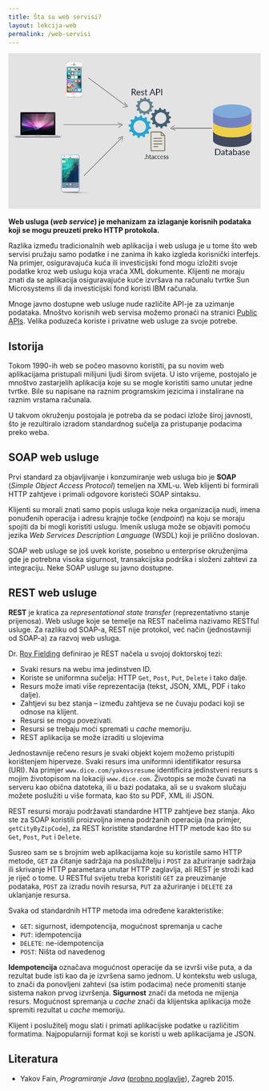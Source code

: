 ```yaml
---
title: Šta su web servisi?
layout: lekcija-web
permalink: /web-servisi
---
```


![](/images/koncepti/web/rest-api.jpg)

**Web usluga (*web service*) je mehanizam za izlaganje korisnih podataka koji se mogu preuzeti preko HTTP protokola.**

Razlika između tradicionalnih web aplikacija i web usluga je u tome što web servisi pružaju samo podatke i ne zanima ih kako izgleda korisnički interfejs. Na primjer, osiguravajuća kuća ili investicijski fond mogu izložiti svoje podatke kroz web uslugu koja vraća XML dokumente. Klijenti ne moraju znati da se aplikacija osiguravajuće kuće izvršava na računalu tvrtke Sun Microsystems ili da investicijski fond koristi IBM računala.

Mnoge javno dostupne web usluge nude različite API-je za uzimanje podataka. Mnoštvo korisnih web servisa možemo pronaći na stranici [Public APIs](https://github.com/public-apis/public-apis). Velika poduzeća koriste i privatne web usluge za svoje potrebe.

## Istorija 

Tokom 1990-ih web se počeo masovno koristiti, pa su novim web aplikacijama pristupali milijuni ljudi širom svijeta. U isto vrijeme, postojalo je mnoštvo zastarjelih aplikacija koje su se mogle koristiti samo unutar jedne tvrtke. Bile su napisane na raznim programskim jezicima i instalirane na raznim vrstama računala. 

U takvom okruženju postojala je potreba da se podaci izlože široj javnosti, što je rezultiralo izradom standardnog sučelja za pristupanje podacima preko weba.

## SOAP web usluge

Prvi standard za objavljivanje i konzumiranje web usluga bio je **SOAP** (*Simple Object Access Protocol*) temeljen na XML-u. Web klijenti bi formirali HTTP zahtjeve i primali odgovore koristeći SOAP sintaksu.

Klijenti su morali znati samo popis usluga koje neka organizacija nudi, imena ponuđenih operacija i adresu krajnje točke (*endpoint*) na koju se moraju spojiti da bi mogli koristiti uslugu. Imenik usluga može se objaviti pomoću jezika *Web Services Description Language* (WSDL) koji je prilično doslovan. 

SOAP web usluge se još uvek koriste, posebno u enterprise okruženjima gde je potrebna visoka sigurnost, transakcijska podrška i složeni zahtevi za integraciju. Neke SOAP usluge su javno dostupne.

## REST web usluge

**REST** je kratica za *representational state transfer* (reprezentativno stanje prijenosa). Web usluge koje se temelje na REST načelima nazivamo RESTful usluge. Za razliku od SOAP-a, REST nije protokol, već način (jednostavniji od SOAP-a) za razvoj web usluga.

Dr. [Roy Fielding](https://en.wikipedia.org/wiki/Roy_Fielding) definirao je REST načela u svojoj doktorskoj tezi:

- Svaki resurs na webu ima jedinstven ID.
- Koriste se uniformna sučelja: HTTP `Get`, `Post`, `Put`, `Delete` i tako dalje.
- Resurs može imati više reprezentacija (tekst, JSON, XML, PDF i tako dalje).
- Zahtjevi su bez stanja – između zahtjeva se ne čuvaju podaci koji se odnose na
klijent.
- Resursi se mogu povezivati.
- Resursi se trebaju moći spremati u *cache* memoriju.
- REST aplikacija se može izraditi u slojevima

Jednostavnije rečeno resurs je svaki objekt kojem možemo pristupiti korištenjem hiperveze. Svaki resurs ima uniformni identifikator resursa (URI). Na primjer `www.dice.com/yakovsresume` identificira jedinstveni resurs s mojim životopisom na lokaciji `www.dice.com`. Životopis se može čuvati na serveru kao obična datoteka, ili u bazi podataka, ali se u svakom slučaju možete poslužiti u više formata, kao što su PDF, XML ili JSON.

REST resursi moraju podržavati standardne HTTP zahtjeve bez stanja. Ako ste za SOAP koristili proizvoljna imena podržanih operacija (na primjer, `getCityByZipCode`), za REST koristite standardne HTTP metode kao što su `Get`, `Post`, `Put` i `Delete`.

Susreo sam se s brojnim web aplikacijama koje su koristile samo HTTP metode, `GET` za čitanje sadržaja na poslužitelju i `POST` za ažuriranje sadržaja ili skrivanje HTTP parametara unutar HTTP zaglavlja, ali REST je stroži kad je riječ o tome. U RESTful svijetu treba koristiti `GET` za preuzimanje podataka, `POST` za izradu novih resursa, `PUT` za ažuriranje i `DELETE` za uklanjanje resursa.

Svaka od standardnih HTTP metoda ima određene karakteristike:

- `GET`: sigurnost, idempotencija, mogućnost spremanja u cache
- `PUT`: idempotencija
- `DELETE`: ne-idempotencija
- `POST`: Ništa od navedenog

**Idempotencija** označava mogućnost operacije da se izvrši više puta, a da rezultat bude isti kao da je izvršena samo jednom. U kontekstu web usluga, to znači da ponovljeni zahtevi (sa istim podacima) neće promeniti stanje sistema nakon prvog izvršenja. **Sigurnost** znači da metoda ne mijenja resurs. Mogućnost spremanja u *cache* znači da klijentska aplikacija može spremiti rezultat u *cache* memoriju. 

Klijent i poslužitelj mogu slati i primati aplikacijske podatke u različitim formatima. Najpopularniji format koji se koristi u web aplikacijama je JSON.

## Literatura

- Yakov Fain, *Programiranje Java* ([probno poglavlje](https://www.knjizara.hr/detalji_proizvoda.d0d155cbd2ce41fab575d00763bbf669.programiranje-java.aspx)), Zagreb 2015.
